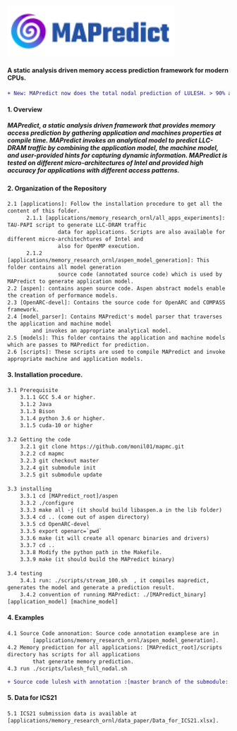 <!-- # MAPredict -->

![](model_parser/Mapredict.png)

#### A static analysis driven memory access prediction framework for modern CPUs.



```diff
+ New: MAPredict now does the total nodal prediction of LULESH. > 90% accuracy in Intel micro-architecutres.
```


#### 1. Overview
##### MAPredict, a static analysis driven framework that provides memory access prediction by gathering application and machines properties at compile time. MAPredict invokes an analytical model to predict LLC-DRAM traffic by combining the application model, the machine model, and user-provided hints for capturing dynamic information. MAPredict is tested on different micro-architectures of Intel and provided high accuracy for applications with different access patterns.

#### 2. Organization of the Repository
    2.1 [applications]: Follow the installation procedure to get all the content of this folder.  
          2.1.1 [applications/memory_research_ornl/all_apps_experiments]: TAU-PAPI script to generate LLC-DRAM traffic 
                    data for applications. Scripts are also available for different micro-architechtures of Intel and 
                    also for OpenMP execution.
          2.1.2 [applications/memory_research_ornl/aspen_model_generation]: This folder contains all model generation 
                    source code (annotated source code) which is used by MAPredict to generate application model.
    2.2 [aspen]: contains aspen source code. Aspen abstract models enable the creation of performance models.
    2.3 [OpenARC-devel]: Contains the source code for OpenARC and COMPASS framework. 
    2.4 [model_parser]: Contains MAPredict's model parser that traverses the application and machine model 
            and invokes an appropriate analytical model.
    2.5 [models]: This folder contains the application and machine models which are passes to MAPredict for prediction.
    2.6 [scripts]: These scripts are used to compile MAPredict and invoke appropriate machine and application models.
    

#### 3. Installation procedure.

    3.1 Prerequisite
        3.1.1 GCC 5.4 or higher.
        3.1.2 Java
        3.1.3 Bison
        3.1.4 python 3.6 or higher.
        3.1.5 cuda-10 or higher
        
    3.2 Getting the code
        3.2.1 git clone https://github.com/monil01/mapmc.git
        3.2.2 cd mapmc
        3.2.3 git checkout master
        3.2.4 git submodule init
        3.2.5 git submodule update
        
    3.3 installing
        3.3.1 cd [MAPredict_root]/aspen
        3.3.2 ./configure
        3.3.3 make all -j (it should build libaspen.a in the lib folder)
        3.3.4 cd .. (come out of aspen directory)
        3.3.5 cd OpenARC-devel
        3.3.5 export openarc=`pwd`
        3.3.6 make (it will create all openarc binaries and drivers)
        3.3.7 cd ..
        3.3.8 Modify the python path in the Makefile.
        3.3.9 make (it should build the MAPredict binary)
        
    3.4 testing
        3.4.1 run: ./scripts/stream_100.sh  , it compiles mapredict, generates the model and generate a prediction result.
        3.4.2 convention of running MAPredict: ./[MAPredict_binary] [application_model] [machine_model]
  
  
#### 4. Examples

    4.1 Source Code annonation: Source code annotation examplese are in 
            [applications/memory_research_ornl/aspen_model_generation].
    4.2 Memory prediction for all applications: [MAPredict_root]/scripts directory has scripts for all applications 
            that generate memory prediction.
    4.3 run ./scripts/lulesh_full_nodal.sh 

```diff
+ Source code lulesh with annotation :[master branch of the submodule: applications/memory_research_ornl/aspen_model_generation/lulesh_full_nodal]
```

#### 5. Data for ICS21
    5.1 ICS21 submission data is available at [applications/memory_research_ornl/data_paper/Data_for_ICS21.xlsx].


  
    
    
  
